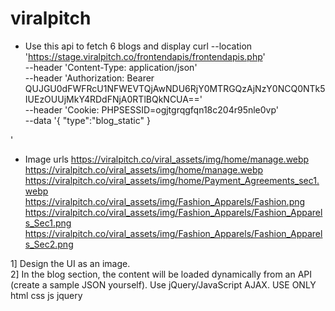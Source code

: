 # viralpitch
- Use this api to fetch 6 blogs and display
curl --location 'https://stage.viralpitch.co/frontendapis/frontendapis.php' \
--header 'Content-Type: application/json' \
--header 'Authorization: Bearer QUJGU0dFWFRcU1NFWEVTQjAwNDU6RjY0MTRGQzAjNzY0NCQ0NTk5IUEzOUUjMkY4RDdFNjA0RTlBQkNCUA==' \
--header 'Cookie: PHPSESSID=ogjtgrqgfqn18c204r95nle0vp' \
--data '{
    "type":"blog_static"
    }

'

- Image urls
https://viralpitch.co/viral_assets/img/home/manage.webp
https://viralpitch.co/viral_assets/img/home/manage.webp
https://viralpitch.co/viral_assets/img/home/Payment_Agreements_sec1.webp
https://viralpitch.co/viral_assets/img/Fashion_Apparels/Fashion.png
https://viralpitch.co/viral_assets/img/Fashion_Apparels/Fashion_Apparels_Sec1.png
https://viralpitch.co/viral_assets/img/Fashion_Apparels/Fashion_Apparels_Sec2.png



1] Design the UI as an image.  
2] In the blog section, the content will be loaded dynamically from an API (create a sample JSON yourself). Use jQuery/JavaScript AJAX. USE ONLY html css js jquery
